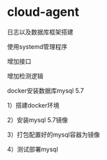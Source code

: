 # cloud-agent

日志以及数据库框架搭建

使用systemd管理程序

增加接口

增加检测逻辑

docker安装数据库mysql 5.7

1）搭建docker环境

2）安装mysql 5.7镜像

3）打包配置好的mysql容器为镜像

4）测试部署mysql
